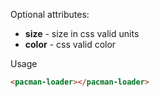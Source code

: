 
Optional attributes:
* **size** - size in css valid units
* **color** - css valid color

Usage

```HTML
<pacman-loader></pacman-loader>
```

